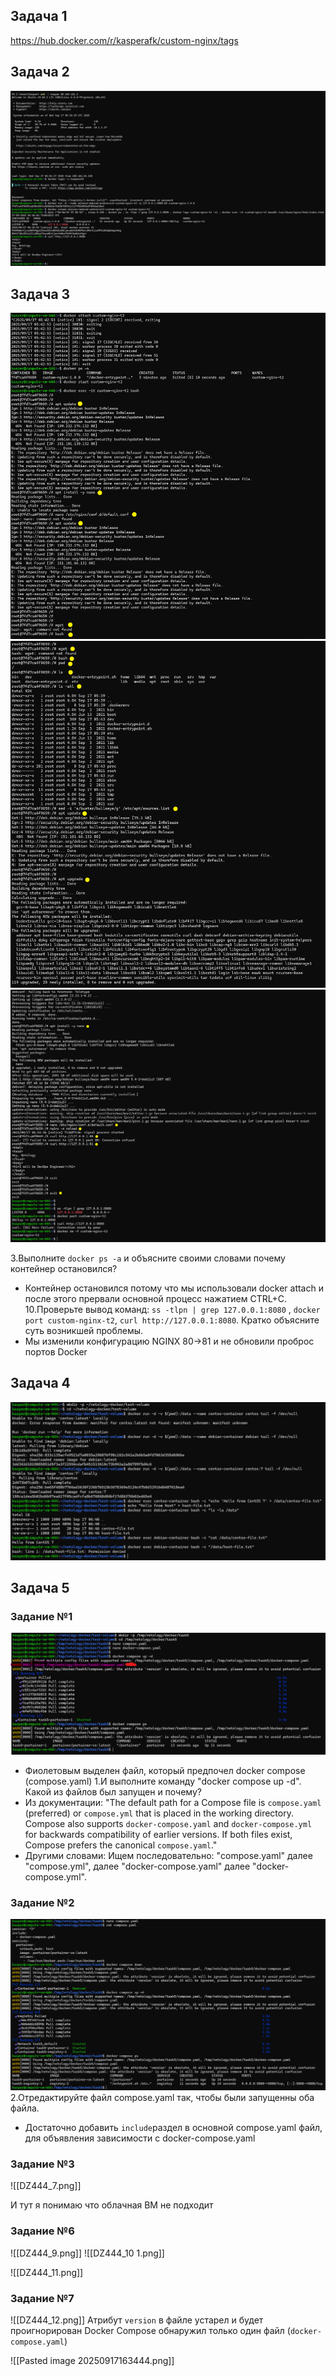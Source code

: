 ## Задача 1
https://hub.docker.com/r/kasperafk/custom-nginx/tags
## Задача 2
![](./image/DZ444_1.png)
## Задача 3
![](./image/DZ444_2.png)
![](./image/DZ444_3.png)
![](./image/DZ444_4.png)

3.Выполните `docker ps -a` и объясните своими словами почему контейнер остановился?
- Контейнер остановился потому что мы использовали docker attach и после этого прервали основной процесс нажатием CTRL+C.
10.Проверьте вывод команд: `ss -tlpn | grep 127.0.0.1:8080` , `docker port custom-nginx-t2`, `curl http://127.0.0.1:8080`. Кратко объясните суть возникшей проблемы.
- Мы изменили конфигурацию NGINX 80->81 и не обновили проброс портов Docker
## Задача 4
![](./image/DZ444_5.png)
## Задача 5
### Задание №1
![](./image/DZ444_6.png)
- Фиолетовым выделен файл, который предпочел docker compose (compose.yaml)
1.И выполните команду "docker compose up -d". Какой из файлов был запущен и почему?
- Из документации: "The default path for a Compose file is `compose.yaml` (preferred) or `compose.yml` that is placed in the working directory. Compose also supports `docker-compose.yaml` and `docker-compose.yml` for backwards compatibility of earlier versions. If both files exist, Compose prefers the canonical `compose.yaml`." 
- Другими словами: Ищем последовательно: "compose.yaml" далее "compose.yml", далее "docker-compose.yaml" далее "docker-compose.yml".

### Задание №2
![](./image/DZ444_6_1.png)
2.Отредактируйте файл compose.yaml так, чтобы были запущенны оба файла.
- Достаточно добавить `include`раздел в основной compose.yaml файл, для объявления зависимости c docker-compose.yaml

### Задание №3
![[DZ444_7.png]]

И тут я понимаю что облачная ВМ не подходит

### Задание №6
![[DZ444_9.png]]
![[DZ444_10 1.png]]


![[DZ444_11.png]]

### Задание №7
![[DZ444_12.png]]
Атрибут `version` в файле устарел и будет проигнорирован
Docker Compose обнаружил только один файл (`docker-compose.yaml`)

![[Pasted image 20250917163444.png]]
